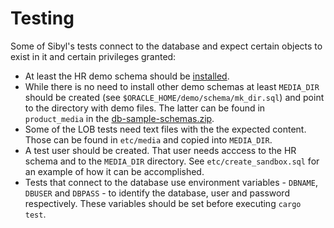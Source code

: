 # Testing

Some of Sibyl's tests connect to the database and expect certain objects to exist in it and certain privileges granted:
- At least the HR demo schema should be [installed][1].
- While there is no need to install other demo schemas at least `MEDIA_DIR` should be created (see `$ORACLE_HOME/demo/schema/mk_dir.sql`) and point to the directory with demo files. The latter can be found in `product_media` in the [db-sample-schemas.zip][2].
- Some of the LOB tests need text files with the the expected content. Those can be found in `etc/media` and copied into `MEDIA_DIR`.
- A test user should be created. That user needs acccess to the HR schema and to the `MEDIA_DIR` directory. See `etc/create_sandbox.sql` for an example of how it can be accomplished.
- Tests that connect to the database use environment variables - `DBNAME`, `DBUSER` and `DBPASS` - to identify the database, user and password respectively. These variables should be set before executing `cargo test`.

[1]: https://docs.oracle.com/en/database/oracle/oracle-database/19/comsc/installing-sample-schemas.html#GUID-1E645D09-F91F-4BA6-A286-57C5EC66321D
[2]: https://github.com/oracle/db-sample-schemas/releases/latest
